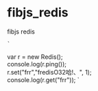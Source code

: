 # fibjs_redis
fibjs redis

    `
var r = new Redis();  
console.log(r.ping());  
r.set("frr","fredisO32哈!、", 1);  
console.log(r.get("frr"));
`